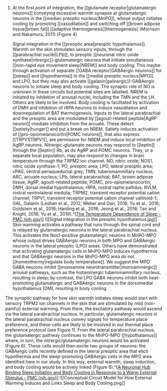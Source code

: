 1. At the first point of integration, the [[glutamate receptor|glutamatergic neurons]] conveying excessive warmth synapse at glutamatergic neurons in the [[median preoptic nucleus|MnPO]], whose output initiates cooling by promoting [[vasodilation]] and switching off [[brown adipose tissue|brown fat]] [[adaptive thermogenesis]|thermogenesis] (Morrison and Nakamura, 2011) (Figure 4)
   
   Signal integration in the [[preoptic area|preoptic hypothalamus]]. Warmth on the skin stimulates sensory inputs, through the [[parabrachial nuclei|LPb]], to preoptic [[neuronal nitric oxide synthase|nitrergic]]-glutamatergic neurons that initiate simultaneous [[non-rapid eye movement sleep|NREM]] and body cooling. This maybe through activation of separate [[GABA receptor|GABAergic neurons]] for [[sleep]] and [[hypothermia]] in the [[medial preoptic nucleus|MPO]] and LPO, but they may also activate [[galanin|galinergic]]-GABAergic neurons to initiate sleep and body cooling. The synaptic role of NO is unknown in these circuits but potential sites are labelled. NREM is initiated by inhibition of arousal nuclei, including the TMN and the LH. Others are likely to be involved. Body cooling is facilitated by activation of DMH and inhibition of rRPA neurons to induce vasodilation and downregulation of BAT thermogenesis. Inputs to the lateral parabrachial and the preoptic area are modulated by [[agouti-related peptide|AgRP neuron]]-mediate inhibition from the arcuate. These detect [[satiety|hunger]] and put a break on NREM. Satiety induces activation of [[pro-opiomelanocortin|POMC neurons]], that also express [[TRPV1|TRPV1]], are permissive for NREM and induce local inhibition of AgRP neurons. Nitrergic-glutamate neurons may respond to [[leptin]] through the [[leptin]] Rb, as do AgRP and POMC neurons. They, or a separate local population, may also respond to changes in brain temperature through the TRPM2 ion channel. NO, nitric oxide; NOS1, nitric oxide synthase-1; PO, preoptic area; LPO, lateral preoptic area; vPAG, ventral periaqueductal grey; TMN, tuberomammillary nucleus; ARC, arcuate nucleus; LPb, lateral parabrachial; BAT, brown adipose tissue; AgRP, agouti-related peptide; POMC, pro-opiomelanocortin; DMH, dorsal medial hypothalamus; rRPA, rostral raphe pallidus; RVLM, rostral ventrolateral medulla; TRPM2, transient receptor potential cation channel; TRPV1, transient receptor potential cation channel vallinoid-1; GAL, Galanin (Leshan et al., 2012; Weber and Dan, 2016; Yu et al., 2016; Goldstein et al., 2018; Harding et al., 2018; Jeong et al., 2018; Tan and Knight, 2018; Yu et al., 2019).^[[The Temperature Dependence of Sleep - PMC (nih.gov)](https://www.ncbi.nlm.nih.gov/pmc/articles/PMC6491889/)] ![[Signal integration in the preoptic hypothalamus.jpg]]
Skin warming activates a pathway that runs through the spinal cord and is relayed by glutamatergic neurons in the lateral parabrachial nucleus. This activates the Nos1-positive glutamatergic neurons in MnPO-MPO whose output drives GABAergic neurons in both MPO and GABAergic neurons in the lateral preoptic (LPO) areas. Others have demonstrated that activating glutamatergic cells in MnPO-MPO induces hypothermia and that GABAergic neurons in the MnPO-MPO area do not [[homeothermy|regulate body temperature]]. We suggest the MPO GABA neurons inhibit [[monoamine neurotransmitter|monoaminergic]] arousal pathways, such as the histaminergic tuberomammillary nucleus, resulting in sleep; by contrast, the LPO GABA neurons inhibit both heat-promoting glutamatergic and GABAergic neurons in the dorsomedial hypothalamus (DM), resulting in body cooling.

The synaptic pathway for how skin warmth initiates sleep would start with sensory TRPM2 ion channels in the skin that are stimulated by mild (non-painful) external warming. From there, the excitatory pathway would ascend via the lateral parabrachial nucleus. In particular, glutamatergic neurons in the lateral parabrachial nucleus convey signals for temperature place preference, and these cells are likely to be involved in our thermal place preference protocol (see Figure 1). From the lateral parabrachial nucleus, the glutamatergic pathway continues to the MnPO-MPO [[hypothalamus]] where, in turn, the nitrergic/glutamatergic neurons would be activated (Figure 6). These cells would then excite two groups of neurons: the GABAergic cells recently defined in the lateral preoptic area that elicit hypothermia and the sleep-promoting GABAergic cells in the MPO area identified here in our study. In this way, external warmth, sleep induction, and body cooling would be actively linked (Figure 6).^[[A Neuronal Hub Binding Sleep Initiation and Body Cooling in Response to a Warm External Stimulus - PMC (nih.gov)](https://www.ncbi.nlm.nih.gov/pmc/articles/PMC6078908/)] ![[Conceptual Circuit Model for How External Warming Induces and Links Sleep and Body Cooling.png]]